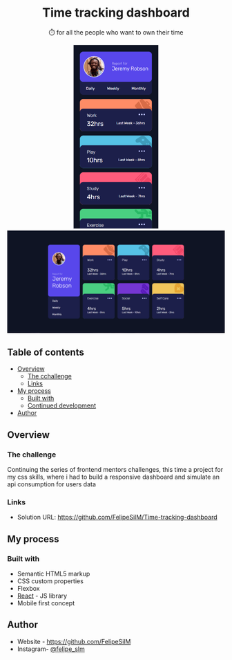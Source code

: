 <h1 align="center"> Time tracking dashboard</h1>

<p align="center" >⏱️ for all the people who want to own their time</p>

<p align="center" display="inline">
  <img src="https://github.com/FelipeSilM/Time-tracking-dashboard/blob/master/frontend/src/images/readme%20image-mobile.PNG" width="200px" title="hover text">
  <img src="https://github.com/FelipeSilM/Time-tracking-dashboard/blob/master/frontend/src/images/readme%20image.PNG" width="700px" title="hover text">
</p>

  ## Table of contents

- [Overview](#overview)
  - [The cchallenge](#the-challenge)
  - [Links](#links)
- [My process](#my-process)
  - [Built with](#built-with)
  - [Continued development](#continued-development)
- [Author](#author)

## Overview

### The challenge

Continuing the series of frontend mentors challenges, this time a project for my css skills, where i had to build a responsive dashboard and simulate an api consumption for users data 

### Links

- Solution URL: https://github.com/FelipeSilM/Time-tracking-dashboard

## My process

### Built with

- Semantic HTML5 markup
- CSS custom properties
- Flexbox
- [React](https://reactjs.org/) - JS library
- Mobile first concept

## Author

- Website - https://github.com/FelipeSilM
- Instagram- [@felipe_slm](https://www.instagram.com/felipe_slm/)
